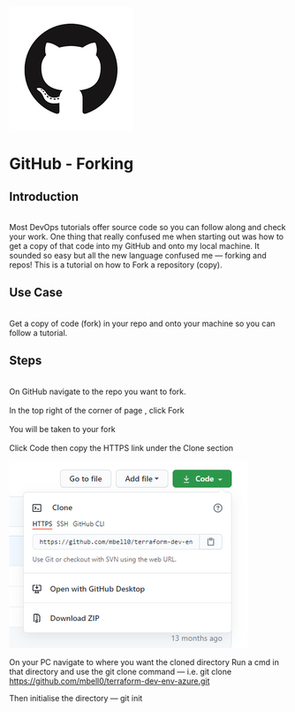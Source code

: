 
![placeholder image](gith1.png)

# GitHub - Forking

## Introduction
\
Most DevOps tutorials offer source code so you can follow along and check your work. One thing that really confused me when starting out was how to get a copy of that code into my GitHub and onto my local machine. It sounded so easy but all the new language confused me — forking and repos! This is a tutorial on how to Fork a repository (copy).

## Use Case
\
Get a copy of code (fork) in your repo and onto your machine so you can follow a tutorial. 

## Steps
\
On GitHub navigate to the repo you want to fork.  
\
In the top right of the corner of page , click Fork  
\
You will be taken to your fork  
\
Click Code then copy the HTTPS link under the Clone section

![Clone Image](clone.png)  

On your PC navigate to where you want the cloned directory
Run a cmd in that directory and use the git clone command — i.e. git clone https://github.com/mbell0/terraform-dev-env-azure.git

Then initialise the directory — git init


